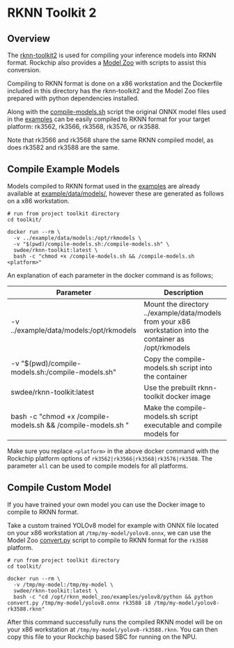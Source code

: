 # RKNN Toolkit 2

## Overview

The [rknn-toolkit2](https://github.com/airockchip/rknn-toolkit2) is used for compiling your 
inference models into RKNN format.   Rockchip also provides a [Model Zoo](https://github.com/airockchip/rknn_model_zoo) 
with scripts to assist this conversion.

Compiling to RKNN format is done on a x86 workstation and the Dockerfile
included in this directory has the rknn-toolkit2 and the Model Zoo files prepared with
python dependencies installed.

Along with the [compile-models.sh](compile-models.sh) script the original ONNX model files used
in the [examples](../example/) can be easily
compiled to RKNN format for your target platform: rk3562, rk3566, rk3568, rk3576, or rk3588. 

Note that rk3566 and rk3568 share the same RKNN compiled model, as does rk3582 and rk3588 are the same.


## Compile Example Models

Models compiled to RKNN format used in the [examples](../example/) are already 
available at [example/data/models/](https://github.com/swdee/go-rknnlite-data/tree/master/models), however these are generated 
as follows on a x86 workstation.

```
# run from project toolkit directory 
cd toolkit/

docker run --rm \
  -v ../example/data/models:/opt/rkmodels \
  -v "$(pwd)/compile-models.sh:/compile-models.sh" \
  swdee/rknn-toolkit:latest \
  bash -c "chmod +x /compile-models.sh && /compile-models.sh <platform>"
```

An explanation of each parameter in the docker command is as follows;

| Parameter	                                                             | Description                                                                                              |
|------------------------------------------------------------------------|----------------------------------------------------------------------------------------------------------|
| -v ../example/data/models:/opt/rkmodels                                      | Mount the directory ../example/data/models from your x86 workstation into the container as /opt/rkmodels |
| -v "$(pwd)/compile-models.sh:/compile-models.sh"                       | Copy the compile-models.sh script into the container                                                     |
| swdee/rknn-toolkit:latest                                               | Use the prebuilt rknn-toolkit docker image                                                               |
| bash -c "chmod +x /compile-models.sh && /compile-models.sh <platform>"  | Make the compile-models.sh script executable and compile models for <platform>                           |

Make sure you replace `<platform>` in the above docker command with the Rockchip platform
options of `rk3562|rk3566|rk3568|rk3576|rk3588`.  The parameter `all` can be used to
compile models for all platforms.


## Compile Custom Model


If you have trained your own model you can use the Docker image to compile to RKNN format.  

Take a custom trained YOLOv8 model for example with ONNX file located on your x86 workstation 
at `/tmp/my-model/yolov8.onnx`, we can
use the Model Zoo [convert.py](https://github.com/airockchip/rknn_model_zoo/blob/main/examples/yolov8/python/convert.py)
script to compile to RKNN format for the `rk3588` platform.

```
# run from project toolkit directory
cd toolkit/

docker run --rm \
  -v /tmp/my-model:/tmp/my-model \
  swdee/rknn-toolkit:latest \
  bash -c "cd /opt/rknn_model_zoo/examples/yolov8/python && python convert.py /tmp/my-model/yolov8.onnx rk3588 i8 /tmp/my-model/yolov8-rk3588.rknn"
```

After this command successfully runs the compiled RKNN model will be on your x86 workstation at
`/tmp/my-model/yolov8-rk3588.rknn`.  You can then copy this file to your Rockchip based SBC for running
on the NPU.



